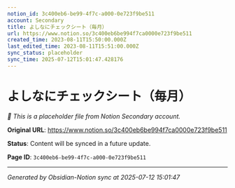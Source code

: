 ```yaml
---
notion_id: 3c400eb6-be99-4f7c-a000-0e723f9be511
account: Secondary
title: よしなにチェックシート（毎月）
url: https://www.notion.so/3c400eb6be994f7ca0000e723f9be511
created_time: 2023-08-11T15:50:00.000Z
last_edited_time: 2023-08-11T15:51:00.000Z
sync_status: placeholder
sync_time: 2025-07-12T15:01:47.428176
---
```


# よしなにチェックシート（毎月）

*🔄 This is a placeholder file from Notion Secondary account.*

**Original URL**: https://www.notion.so/3c400eb6be994f7ca0000e723f9be511

**Status**: Content will be synced in a future update.

**Page ID**: `3c400eb6-be99-4f7c-a000-0e723f9be511`

---

*Generated by Obsidian-Notion sync at 2025-07-12 15:01:47*
